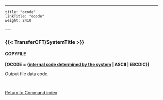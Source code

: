 ---
    title: "ocode"
    linkTitle: "ocode"
    weight: 2410
---<span id="ocode"></span>

### {{< TransferCFT/SystemTitle  >}}

#### COPYFILE

******[OCODE =
{<u>internal code determined by the system</u>
&#124; ASCII &#124; EBCDIC}]******

Output file data code.

 

[Return to Command index](../../)
